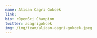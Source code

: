 ```yaml
---
name: Alican Cagri Gokcek
link: 
bio: rOpenSci Champion
twitter: acagrigokcek
img: /img/team/alican-cagri-gokcek.jpeg
---
```

